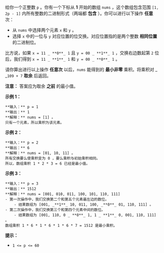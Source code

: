 给你一个正整数 `p` 。你有一个下标从 **1**  开始的数组 `nums` ，这个数组包含范围 `[1, 2p - 1]`
内所有整数的二进制形式（两端都 **包含** ）。你可以进行以下操作 **任意**  次：

  * 从 `nums` 中选择两个元素 `x` 和 `y`  。
  * 选择 `x` 中的一位与 `y` 对应位置的位交换。对应位置指的是两个整数 **相同位置**  的二进制位。

比方说，如果 `x = 11 _ **0**_ 1` 且 `y = 00 _ **1**_ 1` ，交换右边数起第 `2` 位后，我们得到 `x = 11
_ **1**_ 1` 和 `y = 00 _ **0**_ 1` 。

请你算出进行以上操作 **任意次**  以后，`nums` 能得到的 **最小非零**  乘积。将乘积对 _ _`109 + 7`  **取余** 后返回。

**注意：** 答案应为取余 **之前**  的最小值。



**示例 1：**

    
    
    **输入：** p = 1
    **输出：** 1
    **解释：** nums = [1] 。
    只有一个元素，所以乘积为该元素。
    

**示例 2：**

    
    
    **输入：** p = 2
    **输出：** 6
    **解释：** nums = [01, 10, 11] 。
    所有交换要么使乘积变为 0 ，要么乘积与初始乘积相同。
    所以，数组乘积 1 * 2 * 3 = 6 已经是最小值。
    

**示例 3：**

    
    
    **输入：** p = 3
    **输出：** 1512
    **解释：** nums = [001, 010, 011, 100, 101, 110, 111]
    - 第一次操作中，我们交换第二个和第五个元素最左边的数位。
        - 结果数组为 [001, _**1**_ 10, 011, 100, _**0**_ 01, 110, 111] 。
    - 第二次操作中，我们交换第三个和第四个元素中间的数位。
        - 结果数组为 [001, 110, 0 _ **0**_ 1, 1 _ **1**_ 0, 001, 110, 111] 。
    数组乘积 1 * 6 * 1 * 6 * 1 * 6 * 7 = 1512 是最小乘积。
    



**提示：**

  * `1 <= p <= 60`

